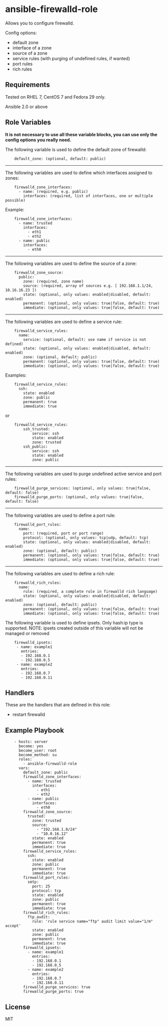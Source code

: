 ansible-firewalld-role
=========

Allows you to configure firewalld.

Config options:
* default zone
* interface of a zone
* source of a zone
* service rules (with purging of undefined rules, if wanted)
* port rules
* rich rules

Requirements
------------

Tested on RHEL 7, CentOS 7 and Fedora 29 only.

Ansible 2.0 or above

Role Variables
--------------
**It is not necessary to use all these variable blocks, you can use only the config options you really need.**


The following variable is used to define the default zone of firewalld:

```
    default_zone: (optional, default: public)
```

---

The following variables are used to define which interfaces assigned to zones:

```
    firewalld_zone_interfaces:
      - name: (required, e.g. public)
        interfaces: (required, list of interfaces, one or multiple possible)
```

Example:
```
    firewalld_zone_interfaces:
      - name: trusted
        interfaces:
          - eth1
          - eth2
      - name: public
        interfaces:
          - eth0
```

---

The following variables are used to define the source of a zone:

```
    firewalld_zone_source:
      public:
        zone: (required, zone name)
        source: (required, array of sources e.g. [ 192.168.1.1/24, 10.16.16.23 ])
        state: (optional, only values: enabled|disabled, default: enabled)
        permanent: (optional, only values: true|false, default: true)
        immediate: (optional, only values: true|false, default: true)
```

---

The following variables are used to define a service rule:

```
    firewalld_service_rules: 
      name:
        service: (optional, default: use name if service is not defined)
        state: (optional, only values: enabled|disabled, default: enabled)
        zone: (optional, default: public)
        permanent: (optional, only values: true|false, default: true)
        immediate: (optional, only values: true|false, default: true)
```

Examples:
```
    firewalld_service_rules: 
      ssh:
        state: enabled
        zone: public
        permanent: true
        immediate: true
```
or
```
    firewalld_service_rules:
        ssh_trusted:
            service: ssh
            state: enabled
            zone: trusted
        ssh_public:
            service: ssh
            state: enabled
            zone: public
```

---

The following variables are used to purge undefined active service and port rules:

```
    firewalld_purge_services: (optional, only values: true|false, default: false)
    firewalld_purge_ports: (optional, only values: true|false, default: false)
```

---

The following variables are used to define a port rule:

```
    firewalld_port_rules:
      name:
        port: (required, port or port range)
        protocol: (optional, only values: tcp|udp, default: tcp)
        state: (optional, only values: enabled|disabled, default: enabled)
        zone: (optional, default: public)
        permanent: (optional, only values: true|false, default: true)
        immediate: (optional, only values: true|false, default: true)
```

---

The following variables are used to define a rich rule:

```
    firewalld_rich_rules:
      name:
        rule: (required, a complete rule in firewalld rich language)
        state: (optional, only values: enabled|disabled, default: enabled)
        zone: (optional, default: public)
        permanent: (optional, only values: true|false, default: true)
        immediate: (optional, only values: true|false, default: true)
```
The following variable is used to define ipsets. Only hash:ip type is supported.
NOTE: ipsets created outside of this variable will not be managed or removed
```
    firewalld_ipsets:
     - name: example1
       entries:
       - 192.168.0.1
       - 192.168.0.5
     - name: example2
       entries:
       - 192.168.0.7
       - 192.168.0.11
```

Handlers
--------

These are the handlers that are defined in this role:

* restart firewalld

Example Playbook
----------------

```
    - hosts: server
      become: yes
      become_user: root
      become_method: su
      roles:
        - ansible-firewalld-role
      vars:
        default_zone: public
        firewalld_zone_interfaces:
          - name: trusted
            interfaces:
              - eth1
              - eth2
          - name: public
            interfaces:
              - eth0
        firewalld_zone_source:
          trusted:
            zone: trusted
            source:
              - "192.168.1.0/24"
              - "10.0.16.12"
            state: enabled
            permanent: true
            immediate: true
        firewalld_service_rules:
          ssh:
            state: enabled
            zone: public
            permanent: true
            immediate: true
        firewalld_port_rules:
          smtp:
            port: 25
            protocol: tcp
            state: enabled
            zone: public
            permanent: true
            immediate: true
        firewalld_rich_rules:
          ftp_audit:
            rule: 'rule service name="ftp" audit limit value="1/m" accept'
            state: enabled
            zone: public
            permanent: true
            immediate: true
        firewalld_ipsets:
          - name: example1
            entries:
            - 192.168.0.1
            - 192.168.0.5
          - name: example2
            entries:
            - 192.168.0.7
            - 192.168.0.11
        firewalld_purge_services: true
        firewalld_purge_ports: true
```

License
-------

MIT
